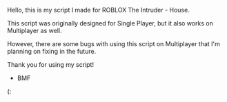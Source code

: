 Hello, this is my script I made for ROBLOX The Intruder - House.

This script was originally designed for Single Player, but it also works on Multiplayer as well.

However, there are some bugs with using this script on Multiplayer that I'm planning on fixing in the future.

Thank you for using my script!

- BMF

(:
